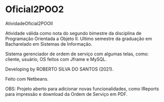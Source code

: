 # Oficial2POO2
AtividadeOficial2POOII

 Atividade válida como nota do segundo bimestre da disciplina de Programação Orientada a Objeto II. Ultimo semestre da graduação em Bacharelado em Sistemas de Informação.
 
 Sistema gerenciador de ordem de serviço com algumas telas, como: cliente, usuário, OS feitos com Jframe e MySQL.
 
 Developing by ROBERTO SILVA DO SANTOS (2021).
 
 Feito com Netbeans.
 
 OBS: Projeto aberto para adicionar novas funcionalidades, como IReports para impressão e download da Ordem de Serviço em PDF.
 
 
